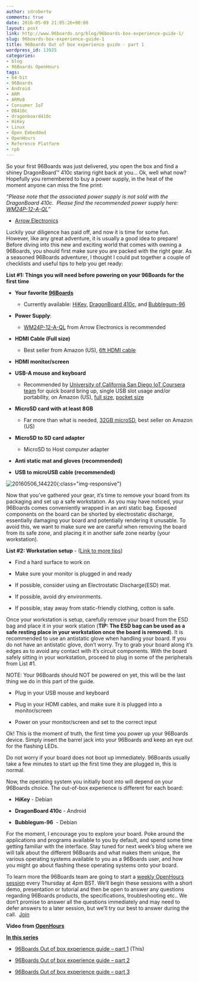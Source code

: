 ```yaml
---
author: sdrobertw
comments: true
date: 2016-05-09 21:05:26+00:00
layout: post
link: http://www.96boards.org/blog/96boards-box-experience-guide-1/
slug: 96boards-box-experience-guide-1
title: 96Boards Out of box experience guide - part 1
wordpress_id: 13925
categories:
- blog
- 96Boards OpenHours
tags:
- 64-bit
- 96Boards
- Android
- ARM
- ARMv8
- Consumer IoT
- DB410c
- dragonboard410c
- HiKey
- Linux
- Open Embedded
- OpenHours
- Reference Platform
- rpb
---
```


So your first 96Boards was just delivered, you open the box and find a shiney DragonBoard™ 410c staring right back at you… Ok, well what now? Hopefully you remembered to buy a power supply, in the heat of the moment anyone can miss the fine print:

_“Please note that the associated power supply is not sold with the DragonBoard 410c.  Please find the recommended power supply here: [WM24P-12-A-QL](https://www.arrow.com/en/products/wm24p-12-a-ql/autec-power-systems#page-1)”_

- [Arrow Electronics](https://www.arrow.com)

Luckily your diligence has paid off, and now it is time for some fun. However, like any great adventure, it is usually a good idea to prepare! Before diving into this new and exciting world that comes with owning a 96Boards, you should first make sure you are packed with the right gear. As a seasoned 96Boards adventurer, I thought I could put together a couple of checklists and useful tips to help you get ready:

**List #1: Things you will need before powering on your 96Boards for the first time**



 	
  * **Your favorite [96Boards](https://www.96boards.org)**

 	
    * Currently available: [HiKey](http://www.96boards.org/products/ce/hikey/), [DragonBoard 410c](http://www.96boards.org/products/ce/dragonboard410c/), and [Bubblegum-96](http://www.96boards.org/products/ce/bubblegum96/)




 	
  * **Power Supply**:

 	
    * [WM24P-12-A-QL](https://www.arrow.com/en/products/wm24p-12-a-ql/autec-power-systems#page-1) from Arrow Electronics is recommended




 	
  * **HDMI Cable (Full size)**

 	
    * Best seller from Amazon (US), [6ft HDMI cable](http://www.amazon.com/AmazonBasics-High-Speed-HDMI-Cable-Standard/dp/B014I8SSD0/ref=sr_1_3?ie=UTF8&qid=1462924880&sr=8-3&keywords=HDMI+cable)




 	
  * **HDMI monitor/screen**

 	
  * **USB-A mouse and keyboard**

 	
    * Recommended by [University of California San Diego IoT Coursera team](https://www.coursera.org/specializations/internet-of-things) for quick board bring up, single USB slot usage and/or portability, on Amazon (US), [full size](http://www.amazon.com/Logitech-Wireless-Keyboard-Multi-Touch-Touchpad/dp/B005DKZTMG?ie=UTF8&psc=1&redirect=true&ref_=oh_aui_detailpage_o09_s00), [pocket size](http://www.amazon.com/iPazzPort-Wireless-Multi-Touch-Raspberry-KP-810-10AS/dp/B00KF9LHUI?ie=UTF8&psc=1&redirect=true&ref_=oh_aui_detailpage_o01_s00)




 	
  * **MicroSD card with at least 8GB**

 	
    * Far more than what is needed, [32GB microSD](http://www.amazon.com/SanDisk-microSDHC-Standard-Packaging-SDSQUNC-032G-GN6MA/dp/B010Q57T02?ie=UTF8&keywords=Micro%20sd%20card&qid=1462925731&ref_=sr_1_1&s=pc&sr=1-1), best seller on Amazon (US)




 	
  * **MicroSD to SD card adapter**

 	
    * MicroSD to Host computer adapter




 	
  * **Anti static mat and gloves (recommended)**

 	
  * **USB to microUSB cable (recommended)**


![20160506_144220](/assets/images/blog/2016/04/20160506_144220-300x169.jpg){:class="img-responsive"} 

Now that you’ve gathered your gear, it’s time to remove your board from its packaging and set up a safe workstation. As you may have noticed, your 96Boards comes conveniently wrapped in an anti static bag. Exposed components on the board can be shorted by electrostatic discharge, essentially damaging your board and potentially rendering it unusable. To avoid this, we want to make sure we are careful when removing the board from its safe zone, and placing it in another safe zone nearby (your workstation).

**List #2: Workstation setup** - ([Link to more tips](http://www.wikihow.com/Ground-Yourself-to-Avoid-Destroying-a-Computer-with-Electrostatic-Discharge))



 	
  * Find a hard surface to work on

 	
  * Make sure your monitor is plugged in and ready

 	
  * If possible, consider using an Electrostatic Discharge(ESD) mat.

 	
  * If possible, avoid dry environments.

 	
  * If possible, stay away from static-friendly clothing, cotton is safe.


Once your workstation is setup, carefully remove your board from the ESD bag and place it in your work station (**TIP: The ESD bag can be used as a safe resting place in your workstation once the board is removed**). It is recommended to use an antistatic glove when handling your board. If you do not have an antistatic glove, don’t worry. Try to grab your board along it’s edges as to avoid any contact with it’s circuit components. With the board safely sitting in your workstation, proceed to plug in some of the peripherals from List #1.

NOTE: Your 96Boards should NOT be powered on yet, this will be the last thing we do in this part of the guide.



 	
  * Plug in your USB mouse and keyboard

 	
  * Plug in your HDMI cables, and make sure it is plugged into a monitor/screen

 	
  * Power on your monitor/screen and set to the correct input


Ok! This is the moment of truth, the first time you power up your 96Boards device. Simply insert the barrel jack into your 96Boards and keep an eye out for the flashing LEDs.

Do not worry if your board does not boot up immediately. 96Boards usually take a few minutes to start up the first time they are plugged in, this is normal.

Now, the operating system you initially boot into will depend on your 96Boards choice. The out-of-box experience is different for each board:

 	
  * **HiKey** - Debian

 	
  * **DragonBoard 410c** - Android

 	
  * **Bubblegum-96**  - Debian


For the moment, I encourage you to explore your board. Poke around the applications and programs available to you by default, and spend some time getting familiar with the interface. Stay tuned for next week’s blog where we will talk about the different 96Boards and what makes them unique, the various operating systems available to you as a 96Boards user, and how you might go about flashing these operating systems onto your board.

To learn more the 96Boards team are going to start a [weekly OpenHours session](http://www.96boards.org/openhours/) every Thursday at 4pm BST. We’ll begin these sessions with a short demo, presentation or tutorial and then be open to answer any questions regarding 96Boards products, the specifications, troubleshooting etc.. We don’t promise to answer all the questions immediately and may need to defer answers to a later session, but we’ll try our best to answer during the call.  [Join](http://www.96boards.org/openhours/)

**Video from [OpenHours](http://www.96boards.org/openhours/)**


[**In this series**](http://www.96boards.org/tag/openhours/)



 	
  * [96Boards Out of box experience guide – part 1](http://www.96boards.org/blog/96boards-box-experience-guide-1/) (This)

 	
  * [96Boards Out of box experience guide – part 2](http://www.96boards.org/blog/96boards-box-experience-guide-2/)

 	
  * [96Boards Out of box experience guide – part 3](http://www.96boards.org/blog/96boards-box-experience-guide-3/)


